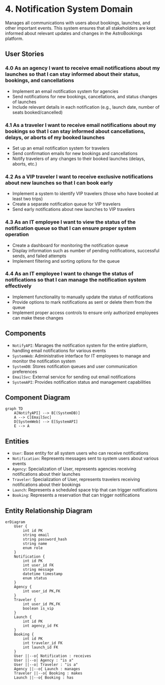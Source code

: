 # 4. Notification System Domain

Manages all communications with users about bookings, launches, and other important events. This system ensures that all stakeholders are kept informed about relevant updates and changes in the AstroBookings platform.

## User Stories

### 4.0 As an agency I want to receive email notifications about my launches so that I can stay informed about their status, bookings, and cancellations
- Implement an email notification system for agencies
- Send notifications for new bookings, cancellations, and status changes of launches
- Include relevant details in each notification (e.g., launch date, number of seats booked/cancelled)

### 4.1 As a traveler I want to receive email notifications about my bookings so that I can stay informed about cancellations, delays, or aborts of my booked launches
- Set up an email notification system for travelers
- Send confirmation emails for new bookings and cancellations
- Notify travelers of any changes to their booked launches (delays, aborts, etc.)

### 4.2 As a VIP traveler I want to receive exclusive notifications about new launches so that I can book early
- Implement a system to identify VIP travelers (those who have booked at least two trips)
- Create a separate notification queue for VIP travelers
- Send early notifications about new launches to VIP travelers

### 4.3 As an IT employee I want to view the status of the notification queue so that I can ensure proper system operation
- Create a dashboard for monitoring the notification queue
- Display information such as number of pending notifications, successful sends, and failed attempts
- Implement filtering and sorting options for the queue

### 4.4 As an IT employee I want to change the status of notifications so that I can manage the notification system effectively
- Implement functionality to manually update the status of notifications
- Provide options to mark notifications as sent or delete them from the queue
- Implement proper access controls to ensure only authorized employees can make these changes

## Components

* `NotifyAPI`: Manages the notification system for the entire platform, handling email notifications for various events
* `SystemWeb`: Administrative interface for IT employees to manage and monitor the notification system
* `SystemDB`: Stores notification queues and user communication preferences
* `EmailSvc`: External service for sending out email notifications
* `SystemAPI`: Provides notification status and management capabilities

## Component Diagram

```mermaid
graph TD
    A[NotifyAPI] --> B[(SystemDB)]
    A --> C[EmailSvc]
    D[SystemWeb] --> E[SystemAPI]
    E --> A
```

## Entities

* `User`: Base entity for all system users who can receive notifications
* `Notification`: Represents messages sent to system users about various events
* `Agency`: Specialization of User, represents agencies receiving notifications about their launches
* `Traveler`: Specialization of User, represents travelers receiving notifications about their bookings
* `Launch`: Represents a scheduled space trip that can trigger notifications
* `Booking`: Represents a reservation that can trigger notifications

## Entity Relationship Diagram

```mermaid
erDiagram
    User {
        int id PK
        string email
        string password_hash
        string name
        enum role
    }
    Notification {
        int id PK
        int user_id FK
        string message
        datetime timestamp
        enum status
    }
    Agency {
        int user_id PK,FK
    }
    Traveler {
        int user_id PK,FK
        boolean is_vip
    }
    Launch {
        int id PK
        int agency_id FK
    }
    Booking {
        int id PK
        int traveler_id FK
        int launch_id FK
    }
    User ||--o{ Notification : receives
    User ||--o| Agency : "is a"
    User ||--o| Traveler : "is a"
    Agency ||--o{ Launch : manages
    Traveler ||--o{ Booking : makes
    Launch ||--o{ Booking : has
```
